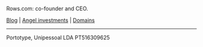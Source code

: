 ![]()


Rows.com: co-founder and CEO.

[Blog](https://patife.com) | [Angel investments](/angel-investments) | [Domains](/domains)  

---

Portotype, Unipessoal LDA
PT516309625
